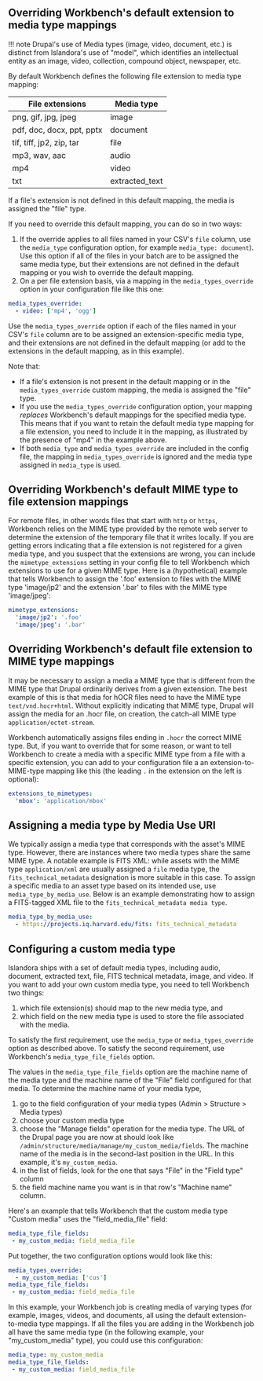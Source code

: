## Overriding Workbench's default extension to media type mappings

!!! note
    Drupal's use of Media types (image, video, document, etc.) is distinct from Islandora's use of "model", which identifies an intellectual entity as an image, video, collection, compound object, newspaper, etc.

By default Workbench defines the following file extension to media type mapping:

| File extensions | Media type |
| --- | --- |
| png, gif, jpg, jpeg | image |
| pdf, doc, docx, ppt, pptx | document |
| tif, tiff, jp2, zip, tar | file |
| mp3, wav, aac | audio |
| mp4 | video |
| txt | extracted_text |

If a file's extension is not defined in this default mapping, the media is assigned the "file" type.

If you need to override this default mapping, you can do so in two ways:

1. If the override applies to all files named in your CSV's `file` column, use the `media_type` configuration option, for example `media_type: document`). Use this option if all of the files in your batch are to be assigned the same media type, but their extensions are not defined in the default mapping or you wish to override the default mapping.
1. On a per file extension basis, via a mapping in the `media_types_override` option in your configuration file like this one:

```yaml
media_types_override:
  - video: ['mp4', 'ogg']
```
   Use the `media_types_override` option if each of the files named in your CSV's `file` column are to be assigned an extension-specific media type, and their extensions are not defined in the default mapping (or add to the extensions in the default mapping, as in this example).

Note that:

* If a file's extension is not present in the default mapping or in the `media_types_override` custom mapping, the media is assigned the "file" type.
* If you use the `media_types_override` configuration option, your mapping *replaces* Workbench's default mappings for the specified media type. This means that if you want to retain the default media type mapping for a file extension, you need to include it in the mapping, as illustrated by the presence of "mp4" in the example above.
* If both `media_type` and `media_types_override` are included in the config file, the mapping in `media_types_override` is ignored and the media type assigned in `media_type` is used.

## Overriding Workbench's default MIME type to file extension mappings

For remote files, in other words files that start with `http` or `https`, Workbench relies on the MIME type provided by the remote web server to determine the extension of the temporary file that it writes locally. If you are getting errors indicating that a file extension is not registered for a given media type, and you suspect that the extensions are wrong, you can include the `mimetype_extensions` setting in your config file to tell Workbench which extensions to use for a given MIME type. Here is a (hypothetical) example that tells Workbench to assign the '.foo' extension to files with the MIME type 'image/jp2' and the extension '.bar' to files with the MIME type 'image/jpeg':

```yaml
mimetype_extensions:
  'image/jp2': '.foo'
  'image/jpeg': '.bar'
```

## Overriding Workbench's default file extension to MIME type mappings

It may be necessary to assign a media a MIME type that is different from the MIME type that Drupal ordinarily derives from a given extension. The best example of this is that media for hOCR files need to have the MIME type `text/vnd.hocr+html`. Without explicitly indicating that MIME type, Drupal will assign the media for an .hocr file, on creation, the catch-all MIME type `application/octet-stream`.

Workbench automatically assigns files ending in `.hocr` the correct MIME type. But, if you want to override that for some reason, or want to tell Workbench to create a media with a specific MIME type from a file with a specific extension, you can add to your configuration file a an extension-to-MIME-type mapping like this (the leading `.` in the extension on the left is optional):

```yaml
extensions_to_mimetypes:
  'mbox': 'application/mbox'
```

## Assigning a media type by Media Use URI

We typically assign a media type that corresponds with the asset's MIME type. However, there are instances where two media types share the same MIME type. A notable example is FITS XML: while assets with the MIME type `application/xml` are usually assigned a `file` media type, the `fits_technical_metadata` designation is more suitable in this case. To assign a specific media to an asset type based on its intended use, use `media_type_by_media_use`. Below is an example demonstrating how to assign a FITS-tagged XML file to the `fits_technical_metadata media type`.

```yaml
media_type_by_media_use:
  - https://projects.iq.harvard.edu/fits: fits_technical_metadata
```

## Configuring a custom media type

Islandora ships with a set of default media types, including audio, document, extracted text, file, FITS technical metadata, image, and video. If you want to add your own custom media type, you need to tell Workbench two things:

1. which file extension(s) should map to the new media type, and
1. which field on the new media type is used to store the file associated with the media.

To satisfy the first requirement, use the `media_type` or `media_types_override` option as described above. To satisfy the second requirement, use Workbench's `media_type_file_fields` option.

The values in the `media_type_file_fields` option are the machine name of the media type and the machine name of the "File" field configured for that media. To determine the machine name of your media type,

1. go to the field configuration of your media types (Admin > Structure > Media types)
1. choose your custom media type
1. choose the "Manage fields" operation for the media type. The URL of the Drupal page you are now at should look like `/admin/structure/media/manage/my_custom_media/fields`. The machine name of the media is in the second-last position in the URL. In this example, it's `my_custom_media`.
1. in the list of fields, look for the one that says "File" in the "Field type" column
1. the field machine name you want is in that row's "Machine name" column.

Here's an example that tells Workbench that the custom media type "Custom media" uses the "field_media_file" field:

```yaml
media_type_file_fields:
 - my_custom_media: field_media_file
```

Put together, the two configuration options would look like this:

```yaml
media_types_override:
  - my_custom_media: ['cus']
media_type_file_fields:
 - my_custom_media: field_media_file
```

In this example, your Workbench job is creating media of varying types (for example, images, videos, and documents, all using the default extension-to-media type mappings. If all the files you are adding in the Workbench job all have the same media type (in the following example, your "my_custom_media" type), you could use this configuration:

```yaml
media_type: my_custom_media
media_type_file_fields:
 - my_custom_media: field_media_file
```

